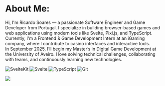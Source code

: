# About Me:

Hi, I'm Ricardo Soares — a passionate Software Engineer and Game Developer from Portugal. I specialize in building browser-based games and web applications using modern tools like Svelte, Pixi.js, and TypeScript.<br>Currently, I'm a Frontend & Game Development Intern at an iGaming company, where I contribute to casino interfaces and interactive tools. <br>In September 2025, I’ll begin my Master’s in Digital Game Development at the University of Aveiro. I love solving technical challenges, collaborating with teams, and continuously learning new technologies.

![SvelteKit](https://img.shields.io/badge/sveltekit-%23ff3e00.svg?style=for-the-badge&logo=svelte&logoColor=white) ![Svelte](https://img.shields.io/badge/svelte-%23f1413d.svg?style=for-the-badge&logo=svelte&logoColor=white) ![TypeScript](https://img.shields.io/badge/typescript-%23007ACC.svg?style=for-the-badge&logo=typescript&logoColor=white) ![Git](https://img.shields.io/badge/git-%23F05033.svg?style=for-the-badge&logo=git&logoColor=white)

![](https://github-readme-stats.vercel.app/api/top-langs/?username=ricardojvsoares&theme=onedark&hide_border=true&include_all_commits=true&count_private=true&layout=compact)
